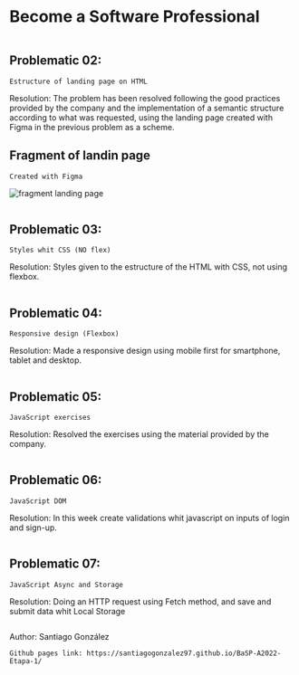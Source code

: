 # Become a Software Professional
```
```
## Problematic 02:
```
Estructure of landing page on HTML
```
Resolution:
The problem has been resolved following the good practices provided by the company and the implementation of a semantic structure according to what was requested, using the landing page created with Figma in the previous problem as a scheme.
## Fragment of landin page
```
Created with Figma
```
![fragment landing page](https://user-images.githubusercontent.com/101304104/187049805-86a548aa-8949-401b-b433-43b8818e563e.jpg)
```
```
## Problematic 03:

```
Styles whit CSS (NO flex)
```
Resolution:
Styles given to the estructure of the HTML with CSS, not using flexbox.
```
```

## Problematic 04:

```
Responsive design (Flexbox)
```
Resolution:
Made a responsive design using mobile first for smartphone, tablet and desktop.
```
```

## Problematic 05:

```
JavaScript exercises
```
Resolution:
Resolved the exercises using the material provided by the company.
```
```

## Problematic 06:
```
JavaScript DOM
```
Resolution:
In this week create validations whit javascript on inputs of login and sign-up.
```
```
## Problematic 07:
```
JavaScript Async and Storage
```
Resolution:
Doing an HTTP request using Fetch method, and save and submit data whit Local Storage
```
```
Author: Santiago González
```
Github pages link: https://santiagogonzalez97.github.io/BaSP-A2022-Etapa-1/
```